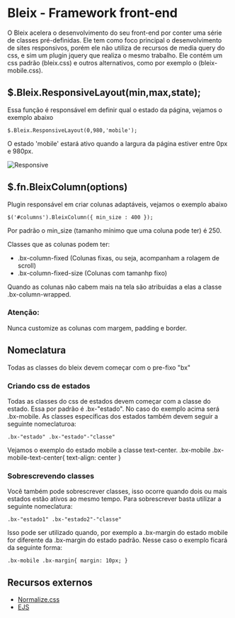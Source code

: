 Bleix - Framework front-end
=====

O Bleix acelera o desenvolvimento do seu front-end por conter uma série de classes pré-definidas.
Ele tem como foco principal o desenvolvimento de sites responsivos, porém ele não utiliza de recursos de media query do css, e sim um plugin jquery que realiza o mesmo trabalho.
Ele contém um css padrão (bleix.css) e outros alternativos, como por exemplo o (bleix-mobile.css).

$.Bleix.ResponsiveLayout(min,max,state);
----

Essa função é responsável em definir qual o estado da página, vejamos o exemplo abaixo

	$.Bleix.ResponsiveLayout(0,980,'mobile');

O estado 'mobile' estará ativo quando a largura da página estiver entre 0px e 980px.

![Responsive](http://www.maniero.tk/bleix/responsive.png)

$.fn.BleixColumn(options)
----

Plugin responsável em criar colunas adaptáveis, vejamos o exemplo abaixo

	$('#columns').BleixColumn({ min_size : 400 });
	
Por padrão o min_size (tamanho mínimo que uma coluna pode ter) é 250.

Classes que as colunas podem ter:

* .bx-column-fixed (Colunas fixas, ou seja, acompanham a rolagem de scroll)
* .bx-column-fixed-size (Colunas com tamanhp fixo)

Quando as colunas não cabem mais na tela são atribuidas a elas a classe .bx-column-wrapped.

### Atenção:
Nunca customize as colunas com margem, padding e border.

Nomeclatura
----
Todas as classes do bleix devem começar com o pre-fixo "bx" 

### Criando css de estados

Todas as classes do css de estados devem começar com a classe do estado. Essa por padrão é .bx-"estado". No caso do exemplo acima será .bx-mobile.
As classes específicas dos estados também devem seguir a seguinte nomeclaturoa:

	.bx-"estado" .bx-"estado"-"classe"

Vejamos o exemplo do estado mobile a classe text-center.
.bx-mobile .bx-mobile-text-center{ text-align: center }

### Sobrescrevendo classes

Você também pode sobrescrever classes, isso ocorre quando dois ou mais estados estão ativos ao mesmo tempo. Para sobrescrever basta utilizar a seguinte nomeclatura:

	.bx-"estado1" .bx-"estado2"-"classe"

Isso pode ser utilizado quando, por exemplo a .bx-margin do estado mobile for diferente da .bx-margin do estado padrão. Nesse caso o exemplo ficará da seguinte forma:

	.bx-mobile .bx-margin{ margin: 10px; }

Recursos externos
----
* [Normalize.css](http://necolas.github.com/normalize.css/)
* [EJS](http://embeddedjs.com/)
